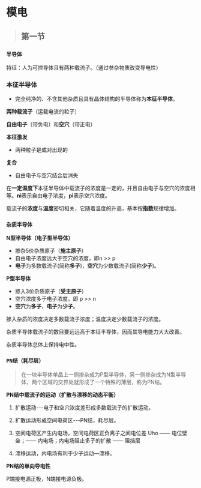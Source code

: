 # 模电

>## **第一节**

### **`半导体`**

特征：人为可控导体且有两种载流子。（通过参杂物质改变导电性）

### **本征半导体**

+ 完全纯净的、不含其他杂质且具有晶体结构的半导体称为**本征半导体**。

**两种载流子**（运载电流的粒子）

**自由电子**（带负电）和**空穴**（带正电）

**本征激发**

+ 两种粒子是成对出现的

**复合**

+ 自由电子与空穴结合后消失

在**一定温度下**本征半导体中载流子的浓度是一定的，并且自由电子与空穴的浓度相等。**ni**表示自由电子浓度，**pi**表示空穴浓度。

载流子的**浓度**与**温度**密切相关，它随着温度的升高，基本按**指数**规律增加。

### **`杂质半导体`**

**N型半导体（电子型半导体）**

+ 掺杂5价杂质原子（**施主原子**）
+ 自由电子浓度远大于空穴的浓度，即n >> p
+ **电子**为多数载流子(简称**多子**)，**空穴**为少数载流子(简称**少子**)。

**P型半导体**

+ 掺入3价杂质原子（**受主原子**）
+ 空穴浓度多于电子浓度，即 p >> n
+ **空穴**为**多子**，**电子**为**少子**。

掺入杂质的浓度决定多数载流子浓度；温度决定少数载流子的浓度。

杂质半导体载流子的数目要远远高于本征半导体，因而其导电能力大大改善。

杂质半导体总体上保持电中性。

### **`PN结（耗尽层）`**

> 在一块半导体单晶上一侧掺杂成为P型半导体，另一侧掺杂成为N型半导体，两个区域的交界处就形成了一个特殊的薄层，称为PN结。

**PN结中载流子的运动（扩散与漂移的动态平衡）**

1. 扩散运动---电子和空穴浓度差形成多数载流子的扩散运动。

2. 扩散运动形成空间电荷区---PN结，耗尽层。

3. 空间电荷区产生内电场，空间电荷区正负离子之间电位差 Uho —— 电位壁垒；—— 内电场；内电场阻止多子的扩散 —— 阻挡层

4. 漂移运动，内电场有利于少子运动—漂移。

**PN结的单向导电性**

P端接电源正极，N端接电源负极。
